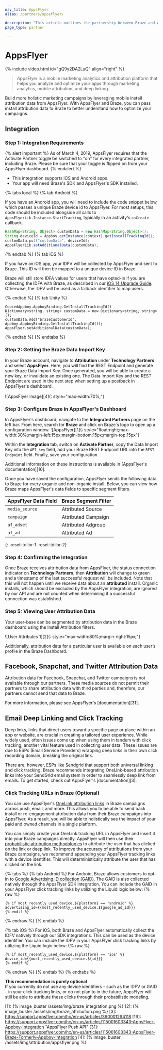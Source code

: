 ```yaml
---
nav_title: AppsFlyer
alias: /partners/appsflyer/

description: "This article outlines the partnership between Braze and AppsFlyer, a mobile marketing analytics and attribution platform that helps you analyze and optimize your apps."
page_type: partner

---
```


# AppsFlyer

{% include video.html id="gQ9y2DA2LuQ" align="right" %}

> AppsFlyer is a mobile marketing analytics and attribution platform that helps you analyze and optimize your apps through marketing analytics, mobile attribution, and deep linking.

Build more holistic marketing campaigns by leveraging mobile install attribution data from AppsFlyer. With AppsFlyer and Braze, you can pass install attribution data to Braze to better understand how to optimize your campaigns.

## Integration

### Step 1: Integration Requirements

{% alert important %}
As of March 4, 2019, AppsFlyer requires that the Activate Partner toggle be switched to "on" for every integrated partner, including Braze. Please be sure that your toggle is flipped on from your AppsFlyer dashboard.
{% endalert %}

* This integration supports iOS and Android apps.
* Your app will need Braze's SDK and AppsFlyer's SDK installed.

{% tabs local %}
{% tab Android %}

If you have an Android app, you will need to include the code snippet below, which passes a unique Braze device id to AppsFlyer. For most setups, this code should be included alongside all calls to `AppsFlyerLib.Instance.StartTracking`, typically in an activity's `onCreate` callback.

```java
HashMap<String, Object> customData = new HashMap<String,Object>();
String deviceId = Appboy.getInstance(context).getInstallTrackingId();
customData.put("customData", deviceId);
AppsFlyerLib.setAdditionalData(customData);
```
{% endtab %}
{% tab iOS %}

If you have an iOS app, your IDFV will be collected by AppsFlyer and sent to Braze. This ID will then be mapped to a unique device ID in Braze.

Braze will still store IDFA values for users that have opted-in if you are collecting the IDFA with Braze, as described in our [iOS 14 Upgrade Guide]({{site.baseurl}}/developer_guide/platform_integration_guides/ios/ios_14/#idfa). Otherwise, the IDFV will be used as a fallback identifier to map users.

{% endtab %}
{% tab Unity %}

```
CopiedAppboy.AppboyBinding.GetInstallTrackingId()
Dictionary<string, string> customData = new Dictionary<string, string>();
customData.Add("brazeCustomerId", Appboy.AppboyBinding.GetInstallTrackingId());
AppsFlyer.setAdditionalData(customData);
```

{% endtab %}
{% endtabs %}

### Step 2: Getting the Braze Data Import Key

In your Braze account, navigate to __Attribution__ under __Technology Partners__ and select __AppsFlyer__. Here, you will find the REST Endpoint and generate your Braze Data Import Key. Once generated, you will be able to create a new key, or invalidate an existing one. The Data Import Key and the REST Endpoint are used in the next step when setting up a postback in AppsFlyer's dashboard.<br><br>![AppsFlyer Image][4]{: style="max-width:70%;"}

### Step 3: Configure Braze in AppsFlyer's Dashboard

In AppsFlyer's dashboard, navigate to the __Integrated Partners__ page on the left bar. From here, search for __Braze__ and click on Braze's logo to open up a configuration window.
![AppsFlyer][1]{: style="float:right;max-width:30%;margin-left:15px;margin-bottom:15px;margin-top:15px"}

Within the __Integration__ tab, switch on __Activate Partner__, copy the Data Import Key into the `API_key` field, add your Braze REST Endpoint URL into the `REST Endpoint` field. Finally, save your configuration.

Additional information on these instructions is available in [AppsFlyer's documentation][16].

Once you have saved the configuration, AppsFlyer sends the following data to Braze for every organic and non-organic install. Below, you can view how Braze maps AppsFlyer's data fields to specific segment filters.

| AppsFlyer Data Field | Braze Segment Filter |
| -------------------- | --------------------- |
| `media_source` | Attributed Source |
| `campaign` | Attributed Campaign |
| `af_adset` | Attributed Adgroup |
| `af_ad` | Attributed Ad |
{: .reset-td-br-1 .reset-td-br-2}

### Step 4: Confirming the Integration

Once Braze receives attribution data from AppsFlyer, the status connection indicator on __Technology Partners__, then __Attribution__ will change to green and a timestamp of the last successful request will be included. Note that this will not happen until we receive data about an __attributed__ install. Organic installs, which should be excluded by the AppsFlyer integration, are ignored by our API and are not counted when determining if a successful connection was established.

### Step 5: Viewing User Attribution Data

Your user-base can be segmented by attribution data in the Braze dashboard using the Install Attribution filters.

![User Attributes 1][2]{: style="max-width:80%;margin-right:15px;"} 

Additionally, attribution data for a particular user is available on each user’s profile in the Braze Dashboard.

## Facebook, Snapchat, and Twitter Attribution Data

Attribution data for Facebook, Snapchat, and Twitter campaigns is not available through our partners. These media sources do not permit their partners to share attribution data with third parties and, therefore, our partners cannot send that data to Braze.

For more information, please see AppsFlyer's [documentation][31].

## Email Deep Linking and Click Tracking

Deep links, links that direct users toward a specific page or place within an app or website, are crucial in creating a tailored user experience. While widely used, often issues come up when using them in tandem with click tracking, another vital feature used in collecting user data. These issues are due to ESPs (Email Service Providers) wrapping deep links in their own click recording domain, breaking the original link. 

There are, however, ESPs like Sendgrid that support both universal linking and click tracking. Braze recommends integrating OneLink-based attribution links into your SendGrid email system in order to seamlessly deep link from emails. To get started, check out AppsFlyer's [documentation][3].

### Click Tracking URLs in Braze (Optional)

You can use AppsFlyer's [OneLink attribution links](https://support.AppsFlyer.com/hc/en-us/articles/360001294118) in Braze campaigns across push, email, and more. This allows you to be able to send back install or re-engagement attribution data from their Braze campaigns into AppsFlyer. As a result, you will be able to holistically see the impact of your paid and owned channels in a single platform.

You can simply create your OneLink tracking URL in AppsFlyer and insert it into your Braze campaigns directly. AppsFlyer will then use their [probabilistic attribution methodologies](https://support.AppsFlyer.com/hc/en-us/articles/207447053-Attribution-model-explained#probabilistic-modeling) to attribute the user that has clicked on the link or deep link. To improve the accuracy of attributions from your Braze campaigns, we recommend appending your AppsFlyer tracking links with a device identifier. This will deterministically attribute the user that has clicked on the link.

{% tabs %}
{% tab Android %}
For Android, Braze allows customers to opt-in to [Google Advertising ID collection (GAID)]({{site.baseurl}}/developer_guide/platform_integration_guides/android/initial_sdk_setup/optional_gaid_collection/#optional-google-advertising-id). The GAID is also collected natively through the AppsFlyer SDK integration. You can include the GAID in your AppsFlyer click tracking links by utilizing the Liquid logic below:
{% raw %}
```
{% if most_recently_used_device.${platform} == 'android' %}
advertising_id={{most_recently_used_device.${google_ad_id}}}
{% endif %}
```
{% endraw %}
{% endtab %}

{% tab iOS %}
For iOS, both Braze and AppsFlyer automatically collect the IDFV natively through our SDK integrations. This can be used as the device identifier. You can include the IDFV in your AppsFlyer click tracking links by utilizing the Liquid logic below:
{% raw %}
```
{% if most_recently_used_device.${platform} == 'ios' %}
device_id={{most_recently_used_device.${id}}}
{% endif %}
```
{% endraw %}
{% endtab %}
{% endtabs %}

__This recommendation is purely optional__<br>
If you currently do not use any device identifiers - such as the IDFV or GAID - in your click tracking links, or do not plan to in the future, AppsFlyer will still be able to attribute these clicks through their probabilistic modeling.

[1]: {% image_buster /assets/img/braze_integration.png %}
[2]: {% image_buster /assets/img/braze_attribution.png %}
[3]: https://support.appsflyer.com/hc/en-us/articles/360001294118
[16]: https://support.appsflyer.com/hc/en-us/articles/115001603343-AppsFlyer-Appboy-Integration "AppsFlyer Push API"
[31]: https://support.appsflyer.com/hc/en-us/articles/115001603343-AppsFlyer-Braze-Formerly-Appboy-Integration
[4]: {% image_buster /assets/img/attribution/appsflyer.png %}

